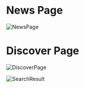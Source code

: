 # News Page
![NewsPage](https://user-images.githubusercontent.com/52628550/153737767-22225ac5-7dce-45de-8425-13e408d3cd57.jpeg)

# Discover Page
![DiscoverPage](https://user-images.githubusercontent.com/52628550/153737830-3620e4a3-de58-48a2-aa95-1ae0bc911850.jpeg)

![SearchResult](https://user-images.githubusercontent.com/52628550/153737843-82ac1eb1-c7dd-4929-b944-a0ecd338dba6.jpeg)
